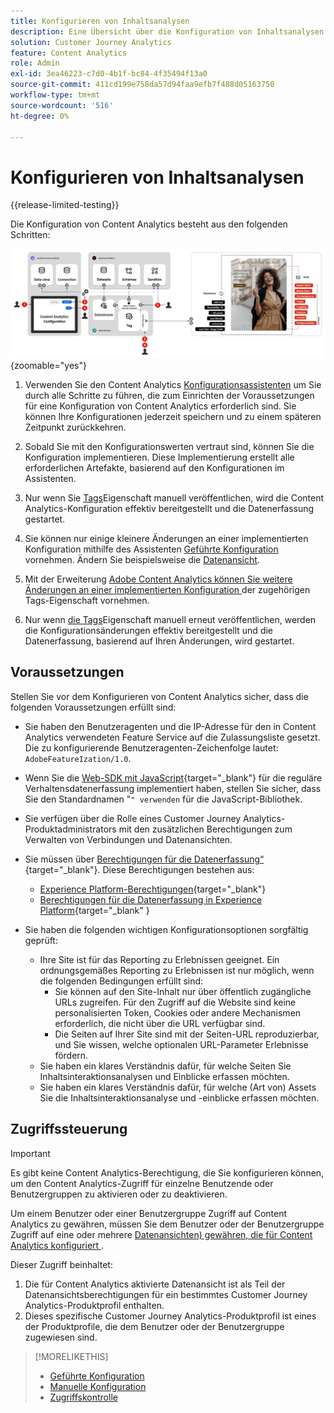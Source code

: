 ```yaml
---
title: Konfigurieren von Inhaltsanalysen
description: Eine Übersicht über die Konfiguration von Inhaltsanalysen
solution: Customer Journey Analytics
feature: Content Analytics
role: Admin
exl-id: 3ea46223-c7d0-4b1f-bc84-4f35494f13a0
source-git-commit: 411cd199e758da57d94faa9efb7f488d05163750
workflow-type: tm+mt
source-wordcount: '516'
ht-degree: 0%

---
```


# Konfigurieren von Inhaltsanalysen

{{release-limited-testing}}

Die Konfiguration von Content Analytics besteht aus den folgenden Schritten:

![Konfiguration der Inhaltsanalyse](../assets/aca-configuration.svg){zoomable="yes"}

1. Verwenden Sie den Content Analytics [Konfigurationsassistenten](guided.md) um Sie durch alle Schritte zu führen, die zum Einrichten der Voraussetzungen für eine Konfiguration von Content Analytics erforderlich sind. Sie können Ihre Konfigurationen jederzeit speichern und zu einem späteren Zeitpunkt zurückkehren.
1. Sobald Sie mit den Konfigurationswerten vertraut sind, können Sie die Konfiguration implementieren. Diese Implementierung erstellt alle erforderlichen Artefakte, basierend auf den Konfigurationen im Assistenten.
1. Nur wenn Sie [ Tags](manual.md)Eigenschaft manuell veröffentlichen, wird die Content Analytics-Konfiguration effektiv bereitgestellt und die Datenerfassung gestartet.

1. Sie können nur einige kleinere Änderungen an einer implementierten Konfiguration mithilfe des Assistenten [Geführte Konfiguration](guided.md) vornehmen. Ändern Sie beispielsweise die [Datenansicht](/help/data-views/data-views.md).
1. Mit der Erweiterung [ Adobe Content Analytics können Sie weitere Änderungen an einer implementierten Konfiguration ](https://experienceleague.adobe.com/en/docs/experience-platform/tags/extensions/client/content-analytics/overview) der zugehörigen Tags-Eigenschaft vornehmen.
1. Nur wenn [ die Tags](manual.md)Eigenschaft manuell erneut veröffentlichen, werden die Konfigurationsänderungen effektiv bereitgestellt und die Datenerfassung, basierend auf Ihren Änderungen, wird gestartet.


## Voraussetzungen

Stellen Sie vor dem Konfigurieren von Content Analytics sicher, dass die folgenden Voraussetzungen erfüllt sind:

* Sie haben den Benutzeragenten und die IP-Adresse für den in Content Analytics verwendeten Feature Service auf die Zulassungsliste gesetzt. Die zu konfigurierende Benutzeragenten-Zeichenfolge lautet: <code>AdobeFeatureIzation/1.0</code>.
* Wenn Sie die [Web-SDK mit JavaScript](https://experienceleague.adobe.com/en/docs/experience-platform/web-sdk/install/library){target="_blank"} für die reguläre Verhaltensdatenerfassung implementiert haben, stellen Sie sicher, dass Sie den Standardnamen &quot;<code>&quot; verwenden</code> für die JavaScript-Bibliothek.
* Sie verfügen über die Rolle eines Customer Journey Analytics-Produktadministrators mit den zusätzlichen Berechtigungen zum Verwalten von Verbindungen und Datenansichten.
* Sie müssen über [Berechtigungen für die Datenerfassung“ ](https://experienceleague.adobe.com/en/docs/experience-platform/collection/permissions){target="_blank"}. Diese Berechtigungen bestehen aus:
   * [Experience Platform-Berechtigungen](https://experienceleague.adobe.com/en/docs/experience-platform/collection/permissions#adobe-experience-platform-permissions){target="_blank"}
   * [Berechtigungen für die Datenerfassung in Experience Platform](https://experienceleague.adobe.com/en/docs/experience-platform/collection/permissions#adobe-experience-platform-data-collection-permissions){target="_blank" }
* Sie haben die folgenden wichtigen Konfigurationsoptionen sorgfältig geprüft:

   * Ihre Site ist für das Reporting zu Erlebnissen geeignet. Ein ordnungsgemäßes Reporting zu Erlebnissen ist nur möglich, wenn die folgenden Bedingungen erfüllt sind:
      * Sie können auf den Site-Inhalt nur über öffentlich zugängliche URLs zugreifen. Für den Zugriff auf die Website sind keine personalisierten Token, Cookies oder andere Mechanismen erforderlich, die nicht über die URL verfügbar sind.
      * Die Seiten auf Ihrer Site sind mit der Seiten-URL reproduzierbar, und Sie wissen, welche optionalen URL-Parameter Erlebnisse fördern.
   * Sie haben ein klares Verständnis dafür, für welche Seiten Sie Inhaltsinteraktionsanalysen und Einblicke erfassen möchten.
   * Sie haben ein klares Verständnis dafür, für welche (Art von) Assets Sie die Inhaltsinteraktionsanalyse und -einblicke erfassen möchten.


## Zugriffssteuerung

>[!IMPORTANT]
>
>Es gibt keine Content Analytics-Berechtigung, die Sie konfigurieren können, um den Content Analytics-Zugriff für einzelne Benutzende oder Benutzergruppen zu aktivieren oder zu deaktivieren.
>

Um einem Benutzer oder einer Benutzergruppe Zugriff auf Content Analytics zu gewähren, müssen Sie dem Benutzer oder der Benutzergruppe Zugriff auf eine oder mehrere [Datenansichten) gewähren, die für Content Analytics konfiguriert ](guided.md#data-view).

Dieser Zugriff beinhaltet:

1. Die für Content Analytics aktivierte Datenansicht ist als Teil der Datenansichtsberechtigungen für ein bestimmtes Customer Journey Analytics-Produktprofil enthalten.
1. Dieses spezifische Customer Journey Analytics-Produktprofil ist eines der Produktprofile, die dem Benutzer oder der Benutzergruppe zugewiesen sind.

>[!MORELIKETHIS]
>
>* [Geführte Konfiguration](guided.md)
>* [Manuelle Konfiguration](manual.md)
>* [Zugriffskontrolle](/help/technotes/access-control.md)
>
